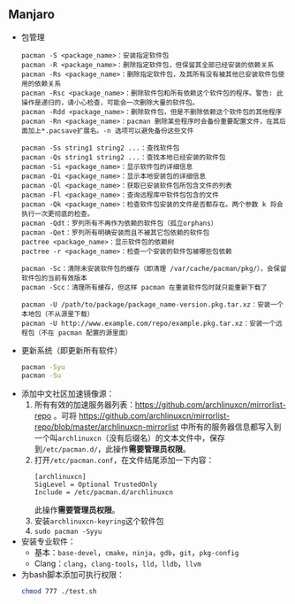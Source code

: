 ## Manjaro
- 包管理
  ```text
  pacman -S <package_name>：安装指定软件包
  pacman -R <package_name>：删除指定软件包，但保留其全部已经安装的依赖关系
  pacman -Rs <package_name>：删除指定软件包，及其所有没有被其他已安装软件包使用的依赖关系
  pacman -Rsc <package_name>：删除软件包和所有依赖这个软件包的程序。警告: 此操作是递归的，请小心检查，可能会一次删除大量的软件包。
  pacman -Rdd <package_name>：删除软件包，但是不删除依赖这个软件包的其他程序
  pacman -Rn <package_name>：pacman 删除某些程序时会备份重要配置文件，在其后面加上*.pacsave扩展名。-n 选项可以避免备份这些文件

  pacman -Ss string1 string2 ...：查找软件包
  pacman -Qs string1 string2 ...：查找本地已经安装的软件包
  pacman -Si <package_name>：显示软件包的详细信息
  pacman -Qi <package_name>：显示本地安装包的详细信息
  pacman -Ql <package_name>：获取已安装软件包所包含文件的列表
  pacman -Fl <package_name>：查询远程库中软件包包含的文件
  pacman -Qk <package_name>：检查软件包安装的文件是否都存在。两个参数 k 将会执行一次更彻底的检查。
  pacman -Qdt：罗列所有不再作为依赖的软件包（孤立orphans）
  pacman -Qet：罗列所有明确安装而且不被其它包依赖的软件包
  pactree <package_name>：显示软件包的依赖树
  pactree -r <package_name>：检查一个安装的软件包被哪些包依赖

  pacman -Sc：清除未安装软件包的缓存（即清理 /var/cache/pacman/pkg/），会保留软件包的当前有效版本
  pacman -Scc：清理所有缓存，但这样 pacman 在重装软件包时就只能重新下载了

  pacman -U /path/to/package/package_name-version.pkg.tar.xz：安装一个本地包（不从源里下载）
  pacman -U http://www.example.com/repo/example.pkg.tar.xz：安装一个远程包（不在 pacman 配置的源里面）
  ```
- 更新系统（即更新所有软件）
  ```bash
  pacman -Syu
  pacman -Su
  ```
- 添加中文社区加速镜像源：
  1. 所有有效的加速服务器列表：https://github.com/archlinuxcn/mirrorlist-repo 。可将 https://github.com/archlinuxcn/mirrorlist-repo/blob/master/archlinuxcn-mirrorlist 中所有的服务器信息都写入到一个叫`archlinuxcn`（没有后缀名）的文本文件中，保存到`/etc/pacman.d/`，此操作**需要管理员权限**。
  2. 打开`/etc/pacman.conf`，在文件结尾添加一下内容：
     ```text
     [archlinuxcn]
     SigLevel = Optional TrustedOnly
     Include = /etc/pacman.d/archlinuxcn
     ```
     此操作**需要管理员权限**。
  3. 安装`archlinuxcn-keyring`这个软件包
  4. `sudo pacman -Syyu`
- 安装专业软件：
  - 基本：`base-devel`，`cmake`，`ninja`，`gdb`，`git`，`pkg-config`
  - Clang：`clang`，`clang-tools`，`lld`，`lldb`，`llvm`
- 为bash脚本添加可执行权限：
  ```bash
  chmod 777 ./test.sh
  ```
